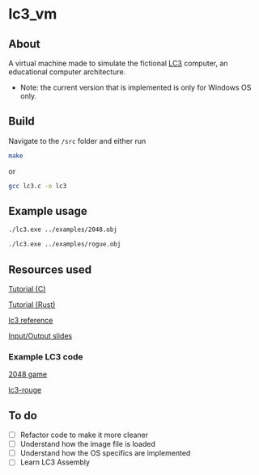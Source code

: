 # lc3_vm



## About

A virtual machine made to simulate the fictional [LC3](https://en.wikipedia.org/wiki/Little_Computer_3) computer, an educational computer architecture.

* Note: the current version that is implemented is only for Windows OS only.



## Build

Navigate to the `/src` folder and either run

```sh
make
```

or

```sh
gcc lc3.c -o lc3
```



## Example usage

```sh
./lc3.exe ../examples/2048.obj
```

```sh
./lc3.exe ../examples/rogue.obj
```



## Resources used

[Tutorial (C)](https://justinmeiners.github.io/lc3-vm/index.html)

[Tutorial (Rust)](https://www.rodrigoaraujo.me/posts/lets-build-an-lc-3-virtual-machine/)

[lc3 reference](https://justinmeiners.github.io/lc3-vm/supplies/lc3-isa.pdf)

[Input/Output slides](https://www.cis.upenn.edu/~milom/cse240-Fall05/handouts/Ch08.pdf)

### Example LC3 code

[2048 game](https://github.com/rpendleton/lc3-2048)

[lc3-rouge](https://github.com/justinmeiners/lc3-rogue)



## To do

- [ ] Refactor code to make it more cleaner
- [ ] Understand how the image file is loaded
- [ ] Understand how the OS specifics are implemented
- [ ] Learn LC3 Assembly